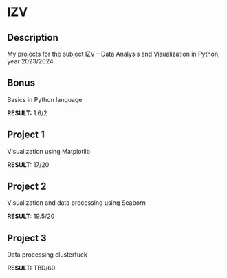 # IZV

## Description
My projects for the subject IZV – Data Analysis and Visualization in Python, year 2023/2024.

## Bonus
Basics in Python language


**RESULT:** 1.6/2

## Project 1 
Visualization using Matplotlib 


**RESULT:** 17/20

## Project 2 
Visualization and data processing using Seaborn 


**RESULT:** 19.5/20

## Project 3
Data processing clusterfuck


**RESULT:** TBD/60
